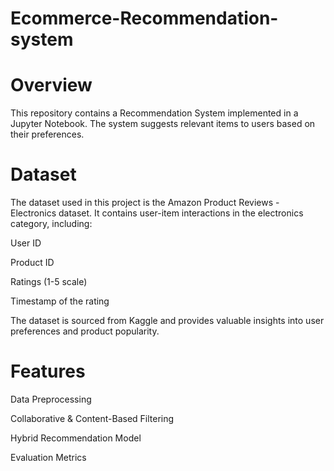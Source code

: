 # Ecommerce-Recommendation-system


# Overview

This repository contains a Recommendation System implemented in a Jupyter Notebook. The system suggests relevant items to users based on their preferences.

# Dataset

The dataset used in this project is the Amazon Product Reviews - Electronics dataset. It contains user-item interactions in the electronics category, including:

User ID

Product ID

Ratings (1-5 scale)

Timestamp of the rating

The dataset is sourced from Kaggle and provides valuable insights into user preferences and product popularity.

# Features

Data Preprocessing

Collaborative & Content-Based Filtering

Hybrid Recommendation Model

Evaluation Metrics
